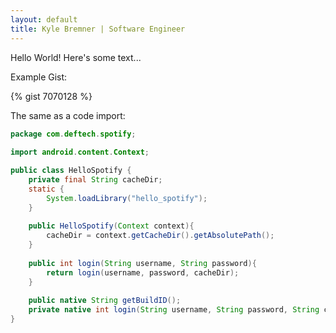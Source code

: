 ```yaml
---
layout: default
title: Kyle Bremner | Software Engineer
---
```

Hello World! Here's some text...

Example Gist:

{% gist 7070128 %}

The same as a code import:

```java
package com.deftech.spotify;
 
import android.content.Context;

public class HelloSpotify {
	private final String cacheDir;
	static {
		System.loadLibrary("hello_spotify");
	}
	
	public HelloSpotify(Context context){
		cacheDir = context.getCacheDir().getAbsolutePath();
	}
 
	public int login(String username, String password){
		return login(username, password, cacheDir);
	}
	
	public native String getBuildID();
	private native int login(String username, String password, String cacheDir);
}
```